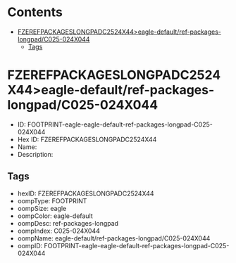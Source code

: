 



Contents
========

* [FZEREFPACKAGESLONGPADC2524X44>eagle-default/ref-packages-longpad/C025-024X044](#fzerefpackageslongpadc2524x44eagle-defaultref-packages-longpadc025-024x044)
	* [Tags](#tags)

# FZEREFPACKAGESLONGPADC2524X44>eagle-default/ref-packages-longpad/C025-024X044

- ID: FOOTPRINT-eagle-eagle-default-ref-packages-longpad-C025-024X044
- Hex ID: FZEREFPACKAGESLONGPADC2524X44
- Name: 
- Description: 

## Tags

- hexID: FZEREFPACKAGESLONGPADC2524X44
- oompType: FOOTPRINT
- oompSize: eagle
- oompColor: eagle-default
- oompDesc: ref-packages-longpad
- oompIndex: C025-024X044
- oompName: eagle-default/ref-packages-longpad/C025-024X044
- oompID: FOOTPRINT-eagle-eagle-default-ref-packages-longpad-C025-024X044

